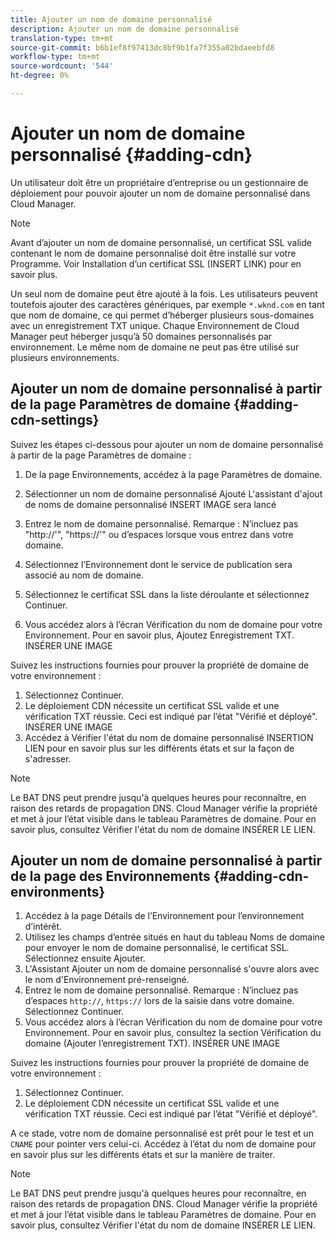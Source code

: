 ```yaml
---
title: Ajouter un nom de domaine personnalisé
description: Ajouter un nom de domaine personnalisé
translation-type: tm+mt
source-git-commit: b6b1ef8f97413dc8bf9b1fa7f355a02bdaeebfd8
workflow-type: tm+mt
source-wordcount: '544'
ht-degree: 0%

---
```



# Ajouter un nom de domaine personnalisé {#adding-cdn}

Un utilisateur doit être un propriétaire d’entreprise ou un gestionnaire de déploiement pour pouvoir ajouter un nom de domaine personnalisé dans Cloud Manager.

>[!NOTE]
>Avant d’ajouter un nom de domaine personnalisé, un certificat SSL valide contenant le nom de domaine personnalisé doit être installé sur votre Programme. Voir Installation d’un certificat SSL (INSERT LINK) pour en savoir plus.

Un seul nom de domaine peut être ajouté à la fois. Les utilisateurs peuvent toutefois ajouter des caractères génériques, par exemple `*.wknd.com` en tant que nom de domaine, ce qui permet d’héberger plusieurs sous-domaines avec un enregistrement TXT unique.
Chaque Environnement de Cloud Manager peut héberger jusqu’à 50 domaines personnalisés par environnement.
Le même nom de domaine ne peut pas être utilisé sur plusieurs environnements.

## Ajouter un nom de domaine personnalisé à partir de la page Paramètres de domaine {#adding-cdn-settings}

Suivez les étapes ci-dessous pour ajouter un nom de domaine personnalisé à partir de la page Paramètres de domaine :

1. De la page Environnements, accédez à la page Paramètres de domaine.

1. Sélectionner un nom de domaine personnalisé Ajouté
L&#39;assistant d&#39;ajout de noms de domaine personnalisé INSERT IMAGE sera lancé

1. Entrez le nom de domaine personnalisé. Remarque : N’incluez pas &quot;http://&#39;&quot;, &quot;https://&#39;&quot; ou d’espaces lorsque vous entrez dans votre domaine.

1. Sélectionnez l’Environnement dont le service de publication sera associé au nom de domaine.

1. Sélectionnez le certificat SSL dans la liste déroulante et sélectionnez Continuer.

1. Vous accédez alors à l’écran Vérification du nom de domaine pour votre Environnement. Pour en savoir plus, Ajoutez Enregistrement TXT. INSÉRER UNE IMAGE

Suivez les instructions fournies pour prouver la propriété de domaine de votre environnement :

1. Sélectionnez Continuer.
1. Le déploiement CDN nécessite un certificat SSL valide et une vérification TXT réussie. Ceci est indiqué par l’état &quot;Vérifié et déployé&quot;.  INSÉRER UNE IMAGE
1. Accédez à Vérifier l&#39;état du nom de domaine personnalisé INSERTION LIEN pour en savoir plus sur les différents états et sur la façon de s&#39;adresser.

>[!NOTE]
>Le BAT DNS peut prendre jusqu&#39;à quelques heures pour reconnaître, en raison des retards de propagation DNS. Cloud Manager vérifie la propriété et met à jour l’état visible dans le tableau Paramètres de domaine. Pour en savoir plus, consultez Vérifier l&#39;état du nom de domaine INSÉRER LE LIEN.

## Ajouter un nom de domaine personnalisé à partir de la page des Environnements {#adding-cdn-environments}

1. Accédez à la page Détails de l’Environnement pour l’environnement d’intérêt.
1. Utilisez les champs d’entrée situés en haut du tableau Noms de domaine pour envoyer le nom de domaine personnalisé, le certificat SSL. Sélectionnez ensuite Ajouter.
1. L&#39;Assistant Ajouter un nom de domaine personnalisé s&#39;ouvre alors avec le nom d&#39;Environnement pré-renseigné.
1. Entrez le nom de domaine personnalisé. Remarque : N’incluez pas d’espaces `http://`, `https://` lors de la saisie dans votre domaine. Sélectionnez Continuer.
1. Vous accédez alors à l’écran Vérification du nom de domaine pour votre Environnement. Pour en savoir plus, consultez la section Vérification du domaine (Ajouter l’enregistrement TXT). INSÉRER UNE IMAGE

Suivez les instructions fournies pour prouver la propriété de domaine de votre environnement :

1. Sélectionnez Continuer.
1. Le déploiement CDN nécessite un certificat SSL valide et une vérification TXT réussie. Ceci est indiqué par l’état &quot;Vérifié et déployé&quot;.

A ce stade, votre nom de domaine personnalisé est prêt pour le test et un `CNAME` pour pointer vers celui-ci. Accédez à l’état du nom de domaine pour en savoir plus sur les différents états et sur la manière de traiter.

>[!NOTE]
>Le BAT DNS peut prendre jusqu&#39;à quelques heures pour reconnaître, en raison des retards de propagation DNS. Cloud Manager vérifie la propriété et met à jour l’état visible dans le tableau Paramètres de domaine. Pour en savoir plus, consultez Vérifier l&#39;état du nom de domaine INSÉRER LE LIEN.
